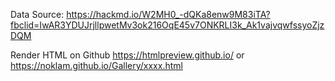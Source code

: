 Data Source:
https://hackmd.io/W2MH0_-dQKa8enw9M83iTA?fbclid=IwAR3YDUJrjllpwetMv3ok216OqE45v7ONKRLI3k_Ak1vajvqwfssyoZjzDQM

Render HTML on Github
https://htmlpreview.github.io/
or
https://noklam.github.io/Gallery/xxxx.html
